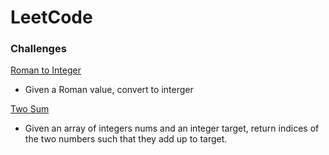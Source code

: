 # LeetCode

### Challenges

[Roman to Integer](./romanToInterger.js)

  - Given a Roman value, convert to interger

[Two Sum](./twoSum.js)

  - Given an array of integers nums and an integer target, return indices of the two numbers such that they add up to target.
